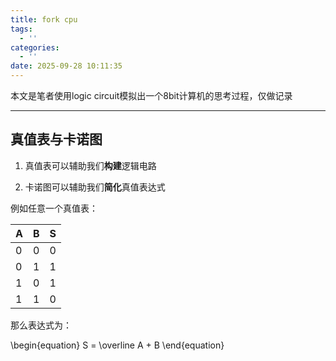 ```yaml
---
title: fork cpu
tags:
  - ''
categories:
  - ''
date: 2025-09-28 10:11:35
---
```


本文是笔者使用logic circuit模拟出一个8bit计算机的思考过程，仅做记录

---

## 真值表与卡诺图

1. 真值表可以辅助我们**构建**逻辑电路

1. 卡诺图可以辅助我们**简化**真值表达式

例如任意一个真值表：

|A|B|S|
|-|-|-|
|0|0|0|
|0|1|1|
|1|0|1|
|1|1|0|

那么表达式为：

\begin{equation} S = \overline A + B \end{equation}
